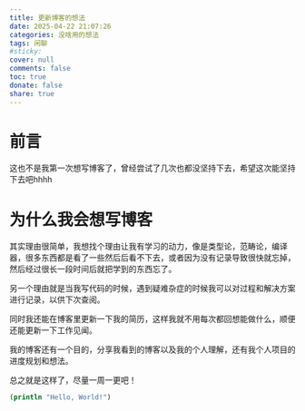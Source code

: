 ```yaml
---
title: 更新博客的想法
date: 2025-04-22 21:07:26
categories: 没啥用的想法
tags: 闲聊
#sticky:
cover: null
comments: false
toc: true
donate: false
share: true
---
```


# 前言

这也不是我第一次想写博客了，曾经尝试了几次也都没坚持下去，希望这次能坚持下去吧hhhh

# 为什么我会想写博客

其实理由很简单，我想找个理由让我有学习的动力，像是类型论，范畴论，编译器，很多东西都是看了一些然后后看不下去，或者因为没有记录导致很快就忘掉，然后经过很长一段时间后就把学到的东西忘了。

另一个理由就是当我写代码的时候，遇到疑难杂症的时候我可以对过程和解决方案进行记录，以供下次查阅。

同时我还能在博客里更新一下我的简历，这样我就不用每次都回想能做什么，顺便还能更新一下工作见闻。

我的博客还有一个目的，分享我看到的博客以及我的个人理解，还有我个人项目的进度规划和想法。

总之就是这样了，尽量一周一更吧！

``` clojure
(println "Hello, World!")
```